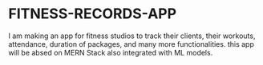 # FITNESS-RECORDS-APP
I am making an app for fitness studios to track their clients, their workouts, attendance, duration of packages, and many more functionalities. this app will be absed on MERN Stack also integrated with ML models.
